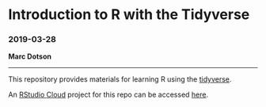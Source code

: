 # Introduction to R with the Tidyverse

### 2019-03-28

**Marc Dotson**

---

This repository provides materials for learning R using the [tidyverse](https://www.tidyverse.org).

An [RStudio Cloud](https://rstudio.cloud/) project for this repo can be accessed [here](https://rstudio.cloud/spaces/9879/project/285574).

